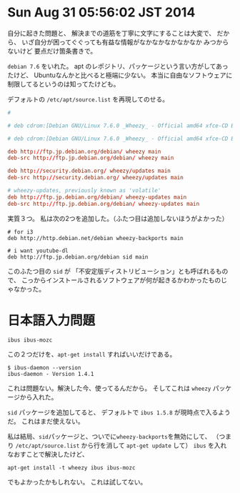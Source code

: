 Sun Aug 31 05:56:02 JST 2014
===

自分に起きた問題と、
解決までの道筋を丁寧に文字にすることは大変で、
だから、
いざ自分が困ってぐぐっても有益な情報がなかなかなかなかなか
みつからないけど
要点だけ箇条書きで。

`debian 7.6` をいれた。
apt のレポジトリ、パッケージという言い方がしてあったけど、
Ubuntuなんかと比べると極端に少ない。
本当に自由なソフトウェアに制限してるというのは知ってたけども。

デフォルトの `/etc/apt/source.list` を再現してのせる。

```conf
# 

# deb cdrom:[Debian GNU/Linux 7.6.0 _Wheezy_ - Official amd64 xfce-CD Binary-1 20140712-14:09]/ wheezy main

# deb cdrom:[Debian GNU/Linux 7.6.0 _Wheezy_ - Official amd64 xfce-CD Binary-1 20140712-14:09]/ wheezy main

deb http://ftp.jp.debian.org/debian/ wheezy main
deb-src http://ftp.jp.debian.org/debian/ wheezy main

deb http://security.debian.org/ wheezy/updates main
deb-src http://security.debian.org/ wheezy/updates main

# wheezy-updates, previously known as 'volatile'
deb http://ftp.jp.debian.org/debian/ wheezy-updates main
deb-src http://ftp.jp.debian.org/debian/ wheezy-updates main
```

実質３つ。
私は次の2つを追加した。（ふたつ目は追加しないほうがよかった）

```
# for i3
deb http://http.debian.net/debian wheezy-backports main

# i want youtube-dl
deb http://ftp.jp.debian.org/debian sid main 
```

このふたつ目の `sid` が 「不安定版ディストリビューション」とも呼ばれるもので、
こっからインストールされるソフトウェアが何が起きるかわかったものじゃなかった。

# 日本語入力問題

```
ibus ibus-mozc
```

この２つだけを、`apt-get install` すればいいだけである。

```
$ ibus-daemon --version
ibus-daemon - Version 1.4.1
```

これは問題ない。解決した今、使ってるんだから。
そしてこれは `wheezy` パッケージから入れた。

`sid` パッケージを追加してると、
デフォルトで
`ibus 1.5.8` が現時点で入るようだ。
これはまだ使えない。

私は結局、`sid`パッケージと、ついでに`wheezy-backports`を無効にして、
（つまり `/etc/apt/source.list` から行を消して `apt-get update` して）
`ibus`
を入れなおすことで解決したけど、

```
apt-get install -t wheezy ibus ibus-mozc
```

でもよかったかもしれない。
これは試してない。
